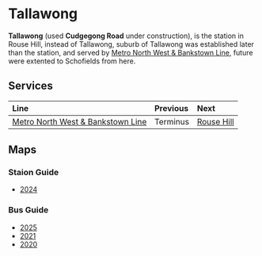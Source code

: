 # Tallawong

**Tallawong** (used **Cudgegong Road** under construction), is the station in Rouse Hill, instead of Tallawong, suburb of Tallawong was established later than the station, and served by [Metro North West & Bankstown Line](/metro/m1), future were extented to Schofields from here.

## Services

| Line | Previous | Next |
| :--- | :--- | :--- |
| [Metro North West & Bankstown Line](/metro/m1) | Terminus | [Rouse Hill](/rousehill/rousehill) |

## Maps

### Staion Guide
- [2024](CUD_APCP_001.pdf)

### Bus Guide
- [2025](CUD_APXP_BSG_WCAG_20250119.pdf)
- [2021](CUD_APCP_007.pdf)
- [2020](CUD_APCP_007(old).pdf)